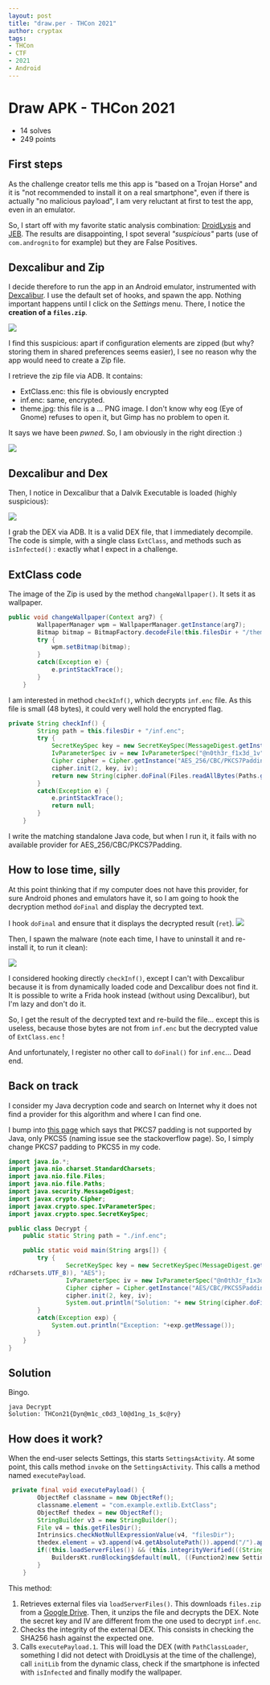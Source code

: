 ```yaml
---
layout: post
title: "draw.per - THCon 2021"
author: cryptax
tags:
- THCon
- CTF
- 2021
- Android
---
```



# Draw APK - THCon 2021

- 14 solves
- 249 points

## First steps

As the challenge creator tells me this app is "based on a Trojan Horse" and it is "not recommended to install it on a real smartphone", even if there is actually "no malicious payload", I am very reluctant at first to test the app, even in an emulator.

So, I start off with my favorite static analysis combination: [DroidLysis](https://github.com/cryptax/droidlysis) and [JEB](https://www.pnfsoftware.com). The results are disappointing, I spot several *"suspicious"* parts (use of `com.andrognito` for example) but they are False Positives.

## Dexcalibur and Zip

I decide therefore to run the app in an Android emulator, instrumented with [Dexcalibur](https://github.com/FrenchYeti/dexcalibur/). I use the default set of hooks, and spawn the app. Nothing important happens until I click on the *Settings* menu. There, I notice the **creation of a `files.zip`**.

![](/images/thcon21-dexcalibur-files.png)

I find this suspicious: apart if configuration elements are zipped (but why? storing them in shared preferences seems easier), I see no reason why the app would need to create a Zip file.

I retrieve the zip file via ADB. It contains:

- ExtClass.enc: this file is obviously encrypted
- inf.enc: same, encrypted.
- theme.jpg: this file is a ... PNG image. I don't know why eog (Eye of Gnome) refuses to open it, but Gimp has no problem to open it.

It says we have been *pwned*. So, I am obviously in the right direction :)

![](/images/thcon21-pwned.png)

## Dexcalibur and Dex

Then, I notice in Dexcalibur that a Dalvik Executable is loaded (highly suspicious):

![](/images/thcon21-dexcalibur-dex.png)

I grab the DEX via ADB. It is a valid DEX file, that I immediately decompile. The code is simple, with a single class `ExtClass`, and methods such as `isInfected()` : exactly what I expect in a challenge.

## ExtClass code

The image of the Zip is used by the method `changeWallpaper()`. It sets it as wallpaper.

```java
public void changeWallpaper(Context arg7) {
        WallpaperManager wpm = WallpaperManager.getInstance(arg7);
        Bitmap bitmap = BitmapFactory.decodeFile(this.filesDir + "/theme.jpg");
        try {
            wpm.setBitmap(bitmap);
        }
        catch(Exception e) {
            e.printStackTrace();
        }
    }
```

I am interested in method `checkInf()`, which decrypts `inf.enc` file. As this file is small (48 bytes), it could very well hold the encrypted flag.

```java
private String checkInf() {
        String path = this.filesDir + "/inf.enc";
        try {
            SecretKeySpec key = new SecretKeySpec(MessageDigest.getInstance("SHA-256").digest("y3t_@n0th3r_p@ssw0rd".getBytes(StandardCharsets.UTF_8)), "AES");
            IvParameterSpec iv = new IvParameterSpec("@n0th3r_f1x3d_1v".getBytes(StandardCharsets.UTF_8));
            Cipher cipher = Cipher.getInstance("AES_256/CBC/PKCS7Padding");
            cipher.init(2, key, iv);
            return new String(cipher.doFinal(Files.readAllBytes(Paths.get(path, new String[0]))));
        }
        catch(Exception e) {
            e.printStackTrace();
            return null;
        }
    }
```

I write the matching standalone Java code, but when I run it, it fails with no available provider for AES_256/CBC/PKCS7Padding.

## How to lose time, silly

At this point thinking that if my computer does not have this provider, for sure Android phones and emulators have it, so I am going to hook the decryption method `doFinal` and display the decrypted text. 

I hook `doFinal` and ensure that it displays the decrypted result (`ret`).
![](/images/thcon21-dexcalibur-hook.png)

Then, I spawn the malware (note each time, I have to uninstall it and re-install it, to run it clean):

![](/images/thcon21-dexcalibur-decrypted-dex.png)

I considered hooking directly `checkInf()`, except I can't with Dexcalibur because it is from dynamically loaded code and Dexcalibur does not find it. It is possible to write a Frida hook instead (without using Dexcalibur), but I'm lazy and don't do it.

So, I get the result of the decrypted text and re-build the file... except this is useless, because those bytes are not from `inf.enc` but the decrypted value of `ExtClass.enc` !

And unfortunately, I register no other call to `doFinal()` for `inf.enc`... Dead end.

## Back on track

I consider my Java decryption code and search on Internet why it does not find a provider for this algorithm and where I can find one.

I bump into [this page](https://stackoverflow.com/questions/29232705/encrypt-text-to-aes-cbc-pkcs7padding) which says that PKCS7 padding is not supported by Java, only PKCS5 (naming issue see the stackoverflow page). So, I simply change PKCS7 padding to PKCS5 in my code.

```java
import java.io.*;
import java.nio.charset.StandardCharsets;
import java.nio.file.Files;
import java.nio.file.Paths;
import java.security.MessageDigest;
import javax.crypto.Cipher;
import javax.crypto.spec.IvParameterSpec;
import javax.crypto.spec.SecretKeySpec;

public class Decrypt {
    public static String path = "./inf.enc";

    public static void main(String args[]) {
        try {
                SecretKeySpec key = new SecretKeySpec(MessageDigest.getInstance("SHA-256").digest("y3t_@n0th3r_p@ssw0rd".getBytes(Standa
rdCharsets.UTF_8)), "AES");
                IvParameterSpec iv = new IvParameterSpec("@n0th3r_f1x3d_1v".getBytes(StandardCharsets.UTF_8));
                Cipher cipher = Cipher.getInstance("AES/CBC/PKCS5Padding");
                cipher.init(2, key, iv);
                System.out.println("Solution: "+ new String(cipher.doFinal(Files.readAllBytes(Paths.get(path, new String[0])))));
        }
        catch(Exception exp) {
            System.out.println("Exception: "+exp.getMessage());
        }
    }
}
```

## Solution

Bingo.

```
java Decrypt 
Solution: THCon21{Dyn@m1c_c0d3_l0@d1ng_1s_$c@ry}
```

## How does it work?

When the end-user selects Settings, this starts `SettingsActivity`.
At some point, this calls method `invoke` on the `SettingsActivity`.
This calls a method named `executePayload`.

```java
 private final void executePayload() {
        ObjectRef classname = new ObjectRef();
        classname.element = "com.example.extlib.ExtClass";
        ObjectRef thedex = new ObjectRef();
        StringBuilder v3 = new StringBuilder();
        File v4 = this.getFilesDir();
        Intrinsics.checkNotNullExpressionValue(v4, "filesDir");
        thedex.element = v3.append(v4.getAbsolutePath()).append("/").append("ExtClass.dex").toString();
        if((this.loadServerFiles()) && (this.integrityVerified(((String)thedex.element)))) {
            BuildersKt.runBlocking$default(null, ((Function2)new SettingsActivity.executePayload.1(this, thedex, classname, null)), 1, null);
        }
    }
```

This method:

1. Retrieves external files via `loadServerFiles()`. This downloads `files.zip` from a [Google Drive](https://drive.google.com/uc?id=1nHhYCx1AXOmrE9L7DbTaA8QsroICYFG6&authuser=0&export=download). Then, it unzips the file and decrypts the DEX. Note the secret key and IV are different from the one used to decrypt `inf.enc`.
2. Checks the integrity of the external DEX. This consists in checking the SHA256 hash against the expected one.
3. Calls `executePayload.1`. This will load the DEX (with `PathClassLoader`, something I did not detect with DroidLysis at the time of the challenge), call `initLib` from the dynamic class, check if the smartphone is infected with `isInfected` and finally modify the wallpaper.
